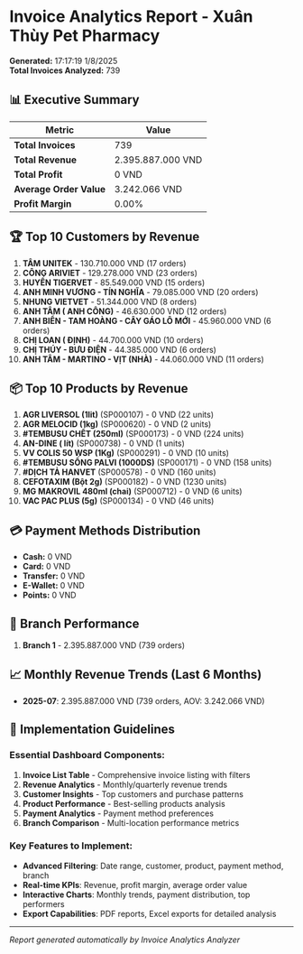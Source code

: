 # Invoice Analytics Report - Xuân Thùy Pet Pharmacy

**Generated:** 17:17:19 1/8/2025  
**Total Invoices Analyzed:** 739

## 📊 Executive Summary

| Metric | Value |
|--------|-------|
| **Total Invoices** | 739 |
| **Total Revenue** | 2.395.887.000 VND |
| **Total Profit** | 0 VND |
| **Average Order Value** | 3.242.066 VND |
| **Profit Margin** | 0.00% |

## 🏆 Top 10 Customers by Revenue

1. **TÂM UNITEK** - 130.710.000 VND (17 orders)
2. **CÔNG ARIVIET** - 129.278.000 VND (23 orders)
3. **HUYỀN TIGERVET** - 85.549.000 VND (15 orders)
4. **ANH MINH VƯƠNG - TÍN NGHĨA** - 79.085.000 VND (20 orders)
5. **NHUNG VIETVET** - 51.344.000 VND (8 orders)
6. **ANH TÂM ( ANH CÔNG)** - 46.630.000 VND (12 orders)
7. **ANH BIỂN - TAM HOÀNG - CÂY GÁO LÔ MỚI** - 45.960.000 VND (6 orders)
8. **CHỊ LOAN ( ĐỊNH)** - 44.700.000 VND (10 orders)
9. **CHỊ THÚY - BƯU ĐIỆN** - 44.385.000 VND (6 orders)
10. **ANH TÂM - MARTINO - VỊT (NHÀ)** - 44.060.000 VND (11 orders)

## 📦 Top 10 Products by Revenue

1. **AGR LIVERSOL (1lit)** (SP000107) - 0 VND (22 units)
2. **AGR MELOCID (1kg)** (SP000620) - 0 VND (2 units)
3. **#TEMBUSU CHẾT (250ml)** (SP000173) - 0 VND (224 units)
4. **AN-DINE ( lít)** (SP000738) - 0 VND (1 units)
5. **VV COLIS 50 WSP (1Kg)** (SP000291) - 0 VND (10 units)
6. **#TEMBUSU SỐNG PALVI (1000DS)** (SP000171) - 0 VND (158 units)
7. **#DỊCH TẢ HANVET** (SP000578) - 0 VND (160 units)
8. **CEFOTAXIM (Bột 2g)** (SP000182) - 0 VND (1230 units)
9. **MG MAKROVIL 480ml (chai)** (SP000712) - 0 VND (6 units)
10. **VAC PAC PLUS (5g)** (SP000134) - 0 VND (46 units)

## 💳 Payment Methods Distribution

- **Cash:** 0 VND
- **Card:** 0 VND
- **Transfer:** 0 VND
- **E-Wallet:** 0 VND
- **Points:** 0 VND

## 🏢 Branch Performance

1. **Branch 1** - 2.395.887.000 VND (739 orders)

## 📈 Monthly Revenue Trends (Last 6 Months)

- **2025-07**: 2.395.887.000 VND (739 orders, AOV: 3.242.066 VND)

## 🎯 Implementation Guidelines

### Essential Dashboard Components:
1. **Invoice List Table** - Comprehensive invoice listing with filters
2. **Revenue Analytics** - Monthly/quarterly revenue trends
3. **Customer Insights** - Top customers and purchase patterns
4. **Product Performance** - Best-selling products analysis
5. **Payment Analytics** - Payment method preferences
6. **Branch Comparison** - Multi-location performance metrics

### Key Features to Implement:
- **Advanced Filtering**: Date range, customer, product, payment method, branch
- **Real-time KPIs**: Revenue, profit margin, average order value
- **Interactive Charts**: Monthly trends, payment distribution, top performers
- **Export Capabilities**: PDF reports, Excel exports for detailed analysis

---
*Report generated automatically by Invoice Analytics Analyzer*
